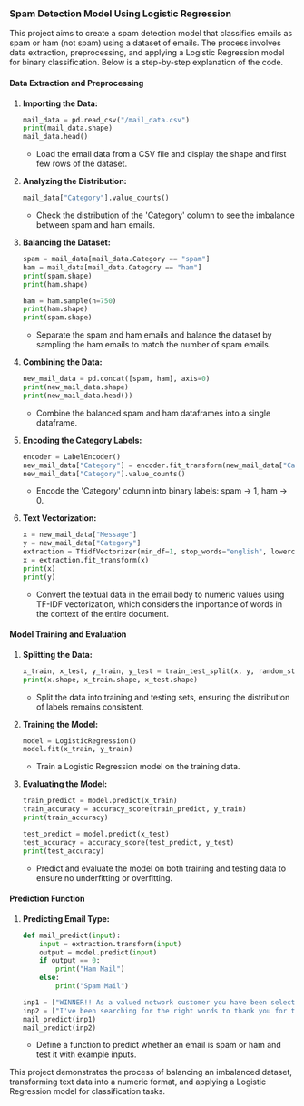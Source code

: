 
### Spam Detection Model Using Logistic Regression

This project aims to create a spam detection model that classifies emails as spam or ham (not spam) using a dataset of emails. The process involves data extraction, preprocessing, and applying a Logistic Regression model for binary classification. Below is a step-by-step explanation of the code.

#### Data Extraction and Preprocessing

1. **Importing the Data:**
   ```python
   mail_data = pd.read_csv("/mail_data.csv")
   print(mail_data.shape)
   mail_data.head()
   ```
   - Load the email data from a CSV file and display the shape and first few rows of the dataset.

2. **Analyzing the Distribution:**
   ```python
   mail_data["Category"].value_counts()
   ```
   - Check the distribution of the 'Category' column to see the imbalance between spam and ham emails.

3. **Balancing the Dataset:**
   ```python
   spam = mail_data[mail_data.Category == "spam"]
   ham = mail_data[mail_data.Category == "ham"]
   print(spam.shape)
   print(ham.shape)

   ham = ham.sample(n=750)
   print(ham.shape)
   print(spam.shape)
   ```
   - Separate the spam and ham emails and balance the dataset by sampling the ham emails to match the number of spam emails.

4. **Combining the Data:**
   ```python
   new_mail_data = pd.concat([spam, ham], axis=0)
   print(new_mail_data.shape)
   print(new_mail_data.head())
   ```
   - Combine the balanced spam and ham dataframes into a single dataframe.

5. **Encoding the Category Labels:**
   ```python
   encoder = LabelEncoder()
   new_mail_data["Category"] = encoder.fit_transform(new_mail_data["Category"])
   new_mail_data["Category"].value_counts()
   ```
   - Encode the 'Category' column into binary labels: spam -> 1, ham -> 0.

6. **Text Vectorization:**
   ```python
   x = new_mail_data["Message"]
   y = new_mail_data["Category"]
   extraction = TfidfVectorizer(min_df=1, stop_words="english", lowercase=True)
   x = extraction.fit_transform(x)
   print(x)
   print(y)
   ```
   - Convert the textual data in the email body to numeric values using TF-IDF vectorization, which considers the importance of words in the context of the entire document.

#### Model Training and Evaluation

1. **Splitting the Data:**
   ```python
   x_train, x_test, y_train, y_test = train_test_split(x, y, random_state=3, test_size=0.2, stratify=y)
   print(x.shape, x_train.shape, x_test.shape)
   ```
   - Split the data into training and testing sets, ensuring the distribution of labels remains consistent.

2. **Training the Model:**
   ```python
   model = LogisticRegression()
   model.fit(x_train, y_train)
   ```
   - Train a Logistic Regression model on the training data.

3. **Evaluating the Model:**
   ```python
   train_predict = model.predict(x_train)
   train_accuracy = accuracy_score(train_predict, y_train)
   print(train_accuracy)

   test_predict = model.predict(x_test)
   test_accuracy = accuracy_score(test_predict, y_test)
   print(test_accuracy)
   ```
   - Predict and evaluate the model on both training and testing data to ensure no underfitting or overfitting.

#### Prediction Function

1. **Predicting Email Type:**
   ```python
   def mail_predict(input):
       input = extraction.transform(input)
       output = model.predict(input)
       if output == 0:
           print("Ham Mail")
       else:
           print("Spam Mail")

   inp1 = ["WINNER!! As a valued network customer you have been selected to receive a £900 prize reward! To claim call 09061701461. Claim code KL341. Valid 12 hours only."]
   inp2 = ["I've been searching for the right words to thank you for this breather. I promise I won't take your help for granted and will fulfil my promise. You have been wonderful and a blessing at all times."]
   mail_predict(inp1)
   mail_predict(inp2)
   ```
   - Define a function to predict whether an email is spam or ham and test it with example inputs.

This project demonstrates the process of balancing an imbalanced dataset, transforming text data into a numeric format, and applying a Logistic Regression model for classification tasks.
